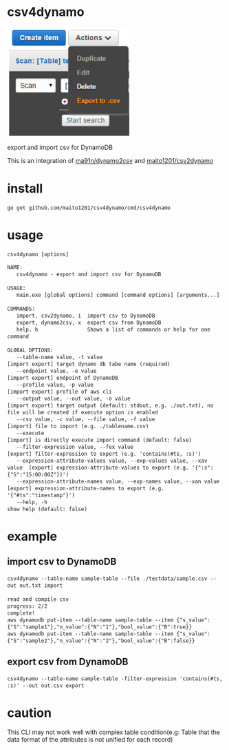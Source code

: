 # csv4dynamo

![](./image.png)

export and import csv for DynamoDB

This is an integration of [ma91n/dynamo2csv](https://github.com/ma91n/dynamo2csv) and [maito1201/csv2dynamo](https://github.com/maito1201/csv2dynamo)

# install

```
go get github.com/maito1201/csv4dynamo/cmd/csv4dynamo
```

# usage

```
csv4dynamo [options]
```

```
NAME:
   csv4dynamo - export and import csv for DynamoDB

USAGE:
   main.exe [global options] command [command options] [arguments...]

COMMANDS:
   import, csv2dynamo, i  import csv to DynamoDB
   export, dynamo2csv, x  export csv from DynamoDB
   help, h                Shows a list of commands or help for one command

GLOBAL OPTIONS:
   --table-name value, -t value                                          [import export] target dynamo db tabe name (required)
   --endpoint value, -e value                                            [import export] endpoint of DynamoDB
   --profile value, -p value                                             [import export] profile of aws cli
   --output value, --out value, -o value                                 [import export] target output (default: stdout, e.g. ./out.txt), no file will be created if execute option is enabled
   --csv value, -c value, --file value, -f value                         [import] file to import (e.g. ./tablename.csv)
   --execute                                                             [import] is directly execute import command (default: false)
   --filter-expression value, --fex value                                [export] filter-expression to export (e.g. 'contains(#ts, :s)')
   --expression-attribute-values value, --exp-values value, --xav value  [export] expression-attribute-values to export (e.g. '{":s":{"S":"15:00:00Z"}}')
   --expression-attribute-names value, --exp-names value, --xan value    [export] expression-attribute-names to export (e.g. '{"#ts":"timestamp"}')
   --help, -h                                                            show help (default: false)
```

# example

## import csv to DynamoDB

```
csv4dynamo --table-name sample-table --file ./testdata/sample.csv --out out.txt import

read and compile csv
progress: 2/2
complete!
aws dynamodb put-item --table-name sample-table --item {"s_value":{"S":"sample1"},"n_value":{"N":"1"},"bool_value":{"B":true}}
aws dynamodb put-item --table-name sample-table --item {"s_value":{"S":"sample2"},"n_value":{"N":"2"},"bool_value":{"B":false}}
```

## export csv from DynamoDB

```
csv4dynamo --table-name sample-table -filter-expression 'contains(#ts, :s)' --out out.csv export
```

# caution

This CLI may not work well with complex table condition(e.g: Table that the data format of the attributes is not unified for each record)
